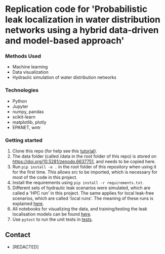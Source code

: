 # Replication code for 'Probabilistic leak localization in water distribution networks using a hybrid data-driven and model-based approach'

### Methods Used
* Machine learning
* Data visualization
* Hydraulic simulation of water distribution networks

### Technologies 
* Python
* Jupyter
* numpy, pandas
* scikit-learn
* matplotlib, plotly
* EPANET, wntr

### Getting started
1. Clone this repo (for help see this [tutorial](https://help.github.com/articles/cloning-a-repository/)).
2. The data folder (called /data in the root folder of this repo) is stored on https://doi.org/10.5281/zenodo.6637751, and needs to be copied here.
3. Run ```pip install -e .``` in the root folder of this repository when using it for the first time. This allows src to be imported, which is necessary for most of the code in this project.
4. Install the requirements using ```pip install -r requirements.txt```.
5. Different sets of hydraulic leak scenarios were simulated, which are called a 'HPC run' in this project. The same applies for local leak-free scenarios, which are called 'local runs'. The meaning of these runs is explained [here](docs).
6. All notebooks for visualizing the data, and training/testing the leak localisation models can be found [here](notebooks/analysis). 
7. Use ```pytest``` to run the unit tests in [tests](tests).

## Contact
* [REDACTED]
